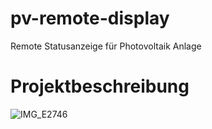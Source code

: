 # pv-remote-display
Remote Statusanzeige für Photovoltaik Anlage

# Projektbeschreibung

![IMG_E2746](https://github.com/Gunter1710/pv-remote-display/assets/49900099/a6966f20-e8ee-4511-a2ab-78d76eaf8816)
